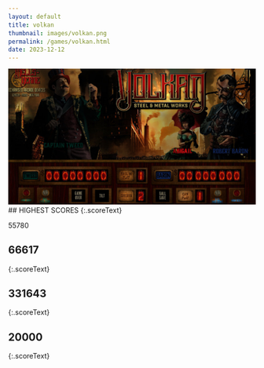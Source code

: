 ```yaml
---
layout: default
title: volkan
thumbnail: images/volkan.png
permalink: /games/volkan.html
date: 2023-12-12
---
```


<img src="../images/volkan.png" class="gameThumbnail img-fluid mx-auto align-middle">
## HIGHEST SCORES
{:.scoreText}

55780

## 66617
{:.scoreText}


## 331643
{:.scoreText}


## 20000
{:.scoreText}


